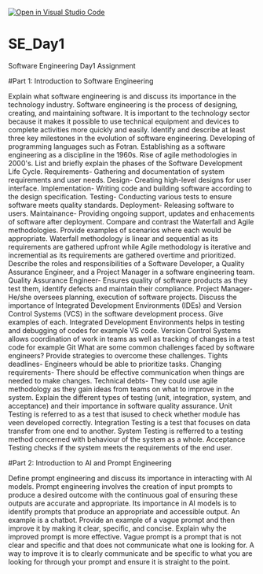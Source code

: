 [![Open in Visual Studio Code](https://classroom.github.com/assets/open-in-vscode-2e0aaae1b6195c2367325f4f02e2d04e9abb55f0b24a779b69b11b9e10269abc.svg)](https://classroom.github.com/online_ide?assignment_repo_id=18401570&assignment_repo_type=AssignmentRepo)
# SE_Day1
Software Engineering Day1 Assignment

#Part 1: Introduction to Software Engineering

Explain what software engineering is and discuss its importance in the technology industry.
        Software engineering is the process of designing, creating, and maintaining software. It is important to the technology sector because it makes it possible to use            technical equipment and devices to complete activities more quickly and easily. 
Identify and describe at least three key milestones in the evolution of software engineering.
    Developing of programming languages such as Fotran.
    Establishing as a software engineering as a discipline in the 1960s.
    Rise of agile methodologies in 2000's.
List and briefly explain the phases of the Software Development Life Cycle.
    Requirements- Gathering and documentation of system requirements and user needs.
    Design- Creating high-level designs for user interface.
    Implementation- Writing code and building software according to the design specification.
    Testing- Conducting various tests to ensure software meets quality standards.
    Deployment- Releasing software to users.
    Maintainance- Providing ongoing support, updates and enhacements of software after deployment.
Compare and contrast the Waterfall and Agile methodologies. Provide examples of scenarios where each would be appropriate.
    Waterfall methodology is linear and sequential as its requirements  are gathered upfront while Agile methodology is iterative and incremential as its requirements are        gathered overtime and prioritized.
Describe the roles and responsibilities of a Software Developer, a Quality Assurance Engineer, and a Project Manager in a software engineering team.
      Quality Assurance Engineer- Ensures quality of software products as they test them, identify defects and maintain their compliance.
      Project Manager- He/she oversees planning, execution of software projects.
Discuss the importance of Integrated Development Environments (IDEs) and Version Control Systems (VCS) in the software development process. Give examples of each.
    Integrated Development Environments helps in testing and debugging of codes for example VS code.
    Version Control Systems allows coordination of work in teams as well as tracking of changes in a test code for           example Git
What are some common challenges faced by software engineers? Provide strategies to overcome these challenges.
     Tights deadlines- Engineers whould be able to prioritize tasks.
     Changing requirements- There should be effective communication when things are needed to make changes.
     Technical debts- They could use agile methodology as they gain ideas from teams on what to improve in the system.
Explain the different types of testing (unit, integration, system, and acceptance) and their importance in software quality assurance.
     Unit Testing is referred to as a test that isused to check whether module has veen developed correctly.
     Integration Testing is a test that focuses on data transfer from one end to another.
     System Testing is refferred to a testing method concerned with behaviour of the system as a whole.
     Acceptance Testing checks if the system meets the requirements of the end user.

#Part 2: Introduction to AI and Prompt Engineering

Define prompt engineering and discuss its importance in interacting with AI models.
    Prompt engineering involves the creation of input prompts to produce a desired outcome with the continuous goal of ensuring these outputs are accurate and appropriate.       Its importance in AI models is to identify prompts that produce an appropriate and accessible output. An example is a chatbot.
Provide an example of a vague prompt and then improve it by making it clear, specific, and concise. Explain why the improved prompt is more effective.
        Vague prompt is a prompt that is not clear and specific and that does not communicate what one is looking for. A way         to improve it is to clearly communicate and be specific to what you are looking for through your prompt and ensure it is straight to the point.

